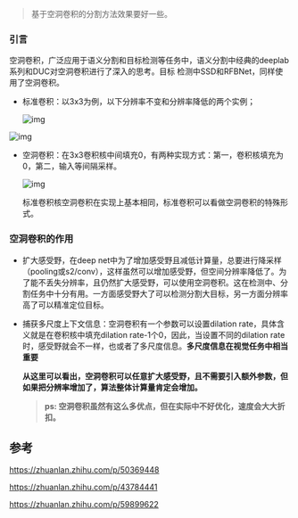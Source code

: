 > 基于空洞卷积的分割方法效果要好一些。

### 引言

空洞卷积，广泛应用于语义分割和目标检测等任务中，语义分割中经典的deeplab系列和DUC对空洞卷积进行了深入的思考。目标 检测中SSD和RFBNet，同样使用了空洞卷积。

* 标准卷积：以3x3为例，以下分辨率不变和分辨率降低的两个实例；

  ![img](https://pic2.zhimg.com/80/v2-67486c18a5cd95e03dba3bd188f2b76d_720w.jpg)



![img](https://pic2.zhimg.com/80/v2-f505060cb5d84e1a18e8be54eda77999_720w.jpg)

* 空洞卷积：在3x3卷积核中间填充0，有两种实现方式：第一，卷积核填充为0，第二，输入等间隔采样。

  ![img](https://pic2.zhimg.com/80/v2-3b7e3ff7c10d01b661752a9b68be7469_720w.jpg)

  标准卷积核空洞卷积在实现上基本相同，标准卷积可以看做空洞卷积的特殊形式。

### 空洞卷积的作用

* 扩大感受野，在deep net中为了增加感受野且减低计算量，总要进行降采样（pooling或s2/conv），这样虽然可以增加感受野，但空间分辨率降低了。为了能不丢失分辨率，且仍然扩大感受野，可以使用空洞卷积。这在检测中、分割任务中十分有用。一方面感受野大了可以检测分割大目标，另一方面分辨率高了可以精准定位目标。

* 捕获多尺度上下文信息：空洞卷积有一个参数可以设置dilation rate，具体含义就是在卷积核中填充dilation rate-1个0，因此，当设置不同的dilation rate时，感受野就会不一样，也或者了多尺度信息。**多尺度信息在视觉任务中相当重要**

  **从这里可以看出，空洞卷积可以任意扩大感受野，且不需要引入额外参数，但如果把分辨率增加了，算法整体计算量肯定会增加。**

  > **ps: 空洞卷积虽然有这么多优点，但在实际中不好优化，速度会大大折扣。**







## 参考

https://zhuanlan.zhihu.com/p/50369448

https://zhuanlan.zhihu.com/p/43784441

https://zhuanlan.zhihu.com/p/59899622